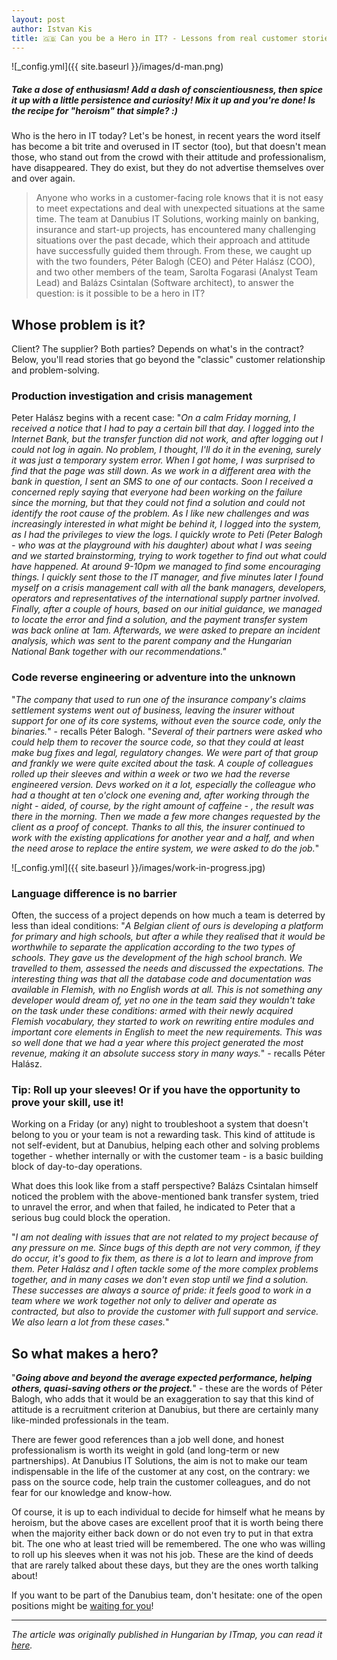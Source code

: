 ```yaml
---
layout: post
author: Istvan Kis
title: 🇬🇧 Can you be a Hero in IT? - Lessons from real customer stories
---
```


![_config.yml]({{ site.baseurl }}/images/d-man.png)

##### Take a dose of enthusiasm! Add a dash of conscientiousness, then spice it up with a little persistence and curiosity! Mix it up and you're done! Is the recipe for "heroism" that simple? :)

Who is the hero in IT today? Let's be honest, in recent years the word itself has become a bit trite and overused in IT sector (too), but that doesn't mean those, who stand out from the crowd with their attitude and professionalism, have disappeared. They do exist, but they do not advertise themselves over and over again.

> Anyone who works in a customer-facing role knows that it is not easy to meet expectations and deal with unexpected situations at the same time. The team at Danubius IT Solutions, working mainly on banking, insurance and start-up projects, has encountered many challenging situations over the past decade, which their approach and attitude have successfully guided them through. From these, we caught up with the two founders, Péter Balogh (CEO) and Péter Halász (COO), and two other members of the team, Sarolta Fogarasi (Analyst Team Lead) and Balázs Csintalan (Software architect), to answer the question: is it possible to be a hero in IT?

## Whose problem is it?

Client? The supplier? Both parties? Depends on what's in the contract? Below, you'll read stories that go beyond the "classic" customer relationship and problem-solving.

### Production investigation and crisis management

Peter Halász begins with a recent case: "*On a calm Friday morning, I received a notice that I had to pay a certain bill that day. I logged into the Internet Bank, but the transfer function did not work, and after logging out I could not log in again. No problem, I thought, I'll do it in the evening, surely it was just a temporary system error. When I got home, I was surprised to find that the page was still down. As we work in a different area with the bank in question, I sent an SMS to one of our contacts. Soon I received a concerned reply saying that everyone had been working on the failure since the morning, but that they could not find a solution and could not identify the root cause of the problem. As I like new challenges and was increasingly interested in what might be behind it, I logged into the system, as I had the privileges to view the logs. I quickly wrote to Peti (Peter Balogh - who was at the playground with his daughter) about what I was seeing and we started brainstorming, trying to work together to find out what could have happened. At around 9-10pm we managed to find some encouraging things. I quickly sent those to the IT manager, and five minutes later I found myself on a crisis management call with all the bank managers, developers, operators and representatives of the international supply partner involved. Finally, after a couple of hours, based on our initial guidance, we managed to locate the error and find a solution, and the payment transfer system was back online at 1am. Afterwards, we were asked to prepare an incident analysis, which was sent to the parent company and the Hungarian National Bank together with our recommendations."*

### Code reverse engineering or adventure into the unknown

"*The company that used to run one of the insurance company's claims settlement systems went out of business, leaving the insurer without support for one of its core systems, without even the source code, only the binaries.*"  - recalls Péter Balogh. "*Several of their partners were asked who could help them to recover the source code, so that they could at least make bug fixes and legal, regulatory changes. We were part of that group and frankly we were quite excited about the task. A couple of colleagues rolled up their sleeves and within a week or two we had the reverse engineered version. Devs worked on it a lot, especially the colleague who had a thought at ten o'clock one evening and, after working through the night - aided, of course, by the right amount of caffeine - , the result was there in the morning.  Then we made a few more changes requested by the client as a proof of concept. Thanks to all this, the insurer continued to work with the existing applications for another year and a half, and when the need arose to replace the entire system, we were asked to do the job.*"

![_config.yml]({{ site.baseurl }}/images/work-in-progress.jpg)

### Language difference is no barrier

Often, the success of a project depends on how much a team is deterred by less than ideal conditions: "*A Belgian client of ours is developing a platform for primary and high schools, but after a while they realised that it would be worthwhile to separate the application according to the two types of schools. They gave us the development of the high school branch. We travelled to them, assessed the needs and discussed the expectations. The interesting thing was that all the database code and documentation was available in Flemish, with no English words at all. This is not something any developer would dream of, yet no one in the team said they wouldn't take on the task under these conditions: armed with their newly acquired Flemish vocabulary, they started to work on rewriting entire modules and important core elements in English to meet the new requirements. This was so well done that we had a year where this project generated the most revenue, making it an absolute success story in many ways.*" - recalls Péter Halász.

### Tip: Roll up your sleeves! Or if you have the opportunity to prove your skill, use it!

Working on a Friday (or any) night to troubleshoot a system that doesn't belong to you or your team is not a rewarding task. This kind of attitude is not self-evident, but at Danubius, helping each other and solving problems together - whether internally or with the customer team - is a basic building block of day-to-day operations.

What does this look like from a staff perspective? Balázs Csintalan himself noticed the problem with the above-mentioned bank transfer system, tried to unravel the error, and when that failed, he indicated to Peter that a serious bug could block the operation.

"*I am not dealing with issues that are not related to my project because of any pressure on me. Since bugs of this depth are not very common, if they do occur, it's good to fix them, as there is a lot to learn and improve from them. Peter Halász and I often tackle some of the more complex problems together, and in many cases we don't even stop until we find a solution. These successes are always a source of pride: it feels good to work in a team where we work together not only to deliver and operate as contracted, but also to provide the customer with full support and service. We also learn a lot from these cases.*"

## So what makes a hero?

"***Going above and beyond the average expected performance, helping others, quasi-saving others or the project.***" - these are the words of Péter Balogh, who adds that it would be an exaggeration to say that this kind of attitude is a recruitment criterion at Danubius, but there are certainly many like-minded professionals in the team.

There are fewer good references than a job well done, and honest professionalism is worth its weight in gold (and long-term or new partnerships). At Danubius IT Solutions, the aim is not to make our team indispensable in the life of the customer at any cost, on the contrary: we pass on the source code, help train the customer colleagues, and do not fear for our knowledge and know-how.

Of course, it is up to each individual to decide for himself what he means by heroism, but the above cases are excellent proof that it is worth being there when the majority either back down or do not even try to put in that extra bit. The one who at least tried will be remembered. The one who was willing to roll up his sleeves when it was not his job. These are the kind of deeds that are rarely talked about these days, but they are the ones worth talking about!

If you want to be part of the Danubius team, don't hesitate: one of the open positions might be [waiting for you](https://www.danubiusinfo.hu/#/carrier)!

---

*The article was originally published in Hungarian by ITmap, you can read it [here](https://itmap.hu/lehet-hosnek-lenni-az-it-ban/).*